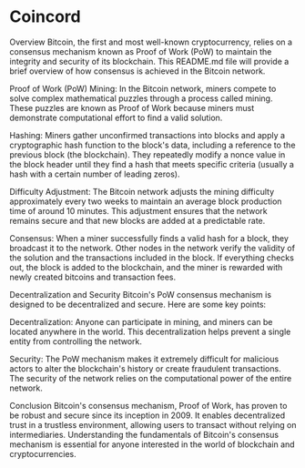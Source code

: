 # Coincord

Overview
Bitcoin, the first and most well-known cryptocurrency, relies on a consensus mechanism known as Proof of Work (PoW) to maintain the integrity and security of its blockchain. This README.md file will provide a brief overview of how consensus is achieved in the Bitcoin network.

Proof of Work (PoW)
Mining: In the Bitcoin network, miners compete to solve complex mathematical puzzles through a process called mining. These puzzles are known as Proof of Work because miners must demonstrate computational effort to find a valid solution.

Hashing: Miners gather unconfirmed transactions into blocks and apply a cryptographic hash function to the block's data, including a reference to the previous block (the blockchain). They repeatedly modify a nonce value in the block header until they find a hash that meets specific criteria (usually a hash with a certain number of leading zeros).

Difficulty Adjustment: The Bitcoin network adjusts the mining difficulty approximately every two weeks to maintain an average block production time of around 10 minutes. This adjustment ensures that the network remains secure and that new blocks are added at a predictable rate.

Consensus: When a miner successfully finds a valid hash for a block, they broadcast it to the network. Other nodes in the network verify the validity of the solution and the transactions included in the block. If everything checks out, the block is added to the blockchain, and the miner is rewarded with newly created bitcoins and transaction fees.

Decentralization and Security
Bitcoin's PoW consensus mechanism is designed to be decentralized and secure. Here are some key points:

Decentralization: Anyone can participate in mining, and miners can be located anywhere in the world. This decentralization helps prevent a single entity from controlling the network.

Security: The PoW mechanism makes it extremely difficult for malicious actors to alter the blockchain's history or create fraudulent transactions. The security of the network relies on the computational power of the entire network.

Conclusion
Bitcoin's consensus mechanism, Proof of Work, has proven to be robust and secure since its inception in 2009. It enables decentralized trust in a trustless environment, allowing users to transact without relying on intermediaries. Understanding the fundamentals of Bitcoin's consensus mechanism is essential for anyone interested in the world of blockchain and cryptocurrencies.



